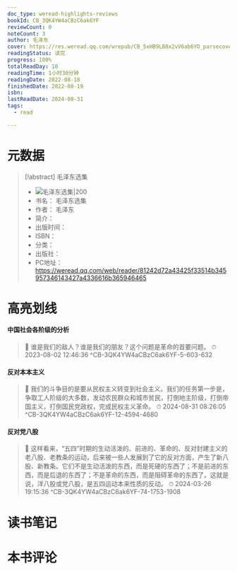 ```yaml
---
doc_type: weread-highlights-reviews
bookId: CB_3QK4YW4aCBzC6ak6YF
reviewCount: 0
noteCount: 3
author: 毛泽东
cover: https://res.weread.qq.com/wrepub/CB_5xHB9LB8x2vV6ab6YO_parsecover
readingStatus: 读完
progress: 100%
totalReadDay: 10
readingTime: 1小时30分钟
readingDate: 2022-08-18
finishedDate: 2022-08-19
isbn: 
lastReadDate: 2024-08-31
tags:
  - read

---
```

# 元数据
> [!abstract] 毛泽东选集
> - ![ 毛泽东选集|200](https://res.weread.qq.com/wrepub/CB_5xHB9LB8x2vV6ab6YO_parsecover)
> - 书名： 毛泽东选集
> - 作者： 毛泽东
> - 简介： 
> - 出版时间： 
> - ISBN： 
> - 分类： 
> - 出版社： 
> - PC地址：https://weread.qq.com/web/reader/81242d72a43425f33514b345957346143427a4336616b365946465

# 高亮划线

#### 中国社会各阶级的分析

> 📌 谁是我们的敌人？谁是我们的朋友？这个问题是革命的首要问题。 
> ⏱ 2023-08-02 12:46:36 ^CB-3QK4YW4aCBzC6ak6YF-5-603-632

#### 反对本本主义

> 📌 我们的斗争目的是要从民权主义转变到社会主义。我们的任务第一步是，争取工人阶级的大多数，发动农民群众和城市贫民，打倒地主阶级，打倒帝国主义，打倒国民党政权，完成民权主义革命。 
> ⏱ 2024-08-31 08:26:05 ^CB-3QK4YW4aCBzC6ak6YF-12-4594-4680

#### 反对党八股

> 📌 这样看来，“五四”时期的生动活泼的、前进的、革命的、反对封建主义的老八股、老教条的运动，后来被一些人发展到了它的反对方面，产生了新八股、新教条。它们不是生动活泼的东西，而是死硬的东西了；不是前进的东西，而是后退的东西了；不是革命的东西，而是阻碍革命的东西了。这就是说，洋八股或党八股，是五四运动本来性质的反动。 
> ⏱ 2024-03-26 19:15:36 ^CB-3QK4YW4aCBzC6ak6YF-74-1753-1908

# 读书笔记

# 本书评论


